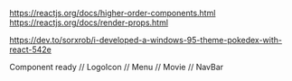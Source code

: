 https://reactjs.org/docs/higher-order-components.html
https://reactjs.org/docs/render-props.html

https://dev.to/sorxrob/i-developed-a-windows-95-theme-pokedex-with-react-542e

Component ready
// LogoIcon
// Menu
// Movie
// NavBar
